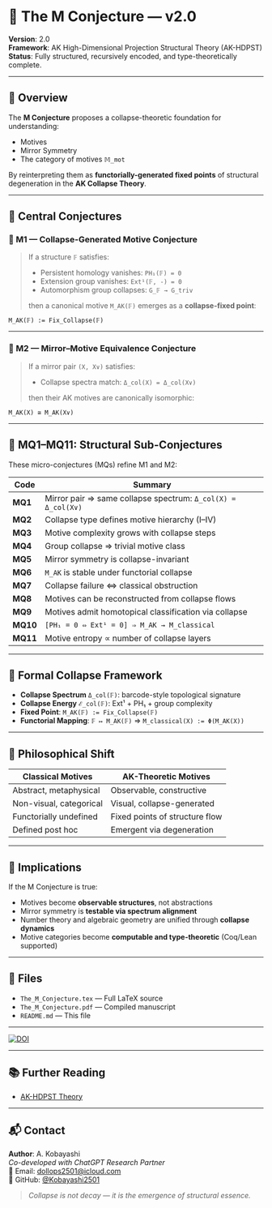# 🌌 The M Conjecture — v2.0

**Version**: 2.0  
**Framework**: AK High-Dimensional Projection Structural Theory (AK-HDPST)  
**Status**: Fully structured, recursively encoded, and type-theoretically complete.

---

## 🧭 Overview

The **M Conjecture** proposes a collapse-theoretic foundation for understanding:

- Motives  
- Mirror Symmetry  
- The category of motives `𝕄_mot`  

By reinterpreting them as **functorially-generated fixed points** of structural degeneration in the **AK Collapse Theory**.

---

## 🚩 Central Conjectures

### 🔷 M1 — Collapse-Generated Motive Conjecture

> If a structure `𝔽` satisfies:
>
> - Persistent homology vanishes: `PH₁(𝔽) = 0`  
> - Extension group vanishes: `Ext¹(𝔽, -) = 0`  
> - Automorphism group collapses: `G_𝔽 → G_triv`
>
> then a canonical motive `M_AK(𝔽)` emerges as a **collapse-fixed point**:

```
M_AK(𝔽) := Fix_Collapse(𝔽)
```

---

### 🔷 M2 — Mirror–Motive Equivalence Conjecture

> If a mirror pair `(X, X∨)` satisfies:
>
> - Collapse spectra match: `Δ_col(X) = Δ_col(X∨)`
>
> then their AK motives are canonically isomorphic:

```
M_AK(X) ≅ M_AK(X∨)
```

---

## 🧩 MQ1–MQ11: Structural Sub-Conjectures

These micro-conjectures (MQs) refine M1 and M2:

| Code  | Summary |
|-------|---------|
| **MQ1** | Mirror pair ⇒ same collapse spectrum: `Δ_col(X) = Δ_col(X∨)` |
| **MQ2** | Collapse type defines motive hierarchy (I–IV) |
| **MQ3** | Motive complexity grows with collapse steps |
| **MQ4** | Group collapse ⇒ trivial motive class |
| **MQ5** | Mirror symmetry is collapse-invariant |
| **MQ6** | `M_AK` is stable under functorial collapse |
| **MQ7** | Collapse failure ⇔ classical obstruction |
| **MQ8** | Motives can be reconstructed from collapse flows |
| **MQ9** | Motives admit homotopical classification via collapse |
| **MQ10** | `[PH₁ = 0 ⇔ Ext¹ = 0] ⇒ M_AK → M_classical` |
| **MQ11** | Motive entropy ∝ number of collapse layers |

---

## 🔬 Formal Collapse Framework

- **Collapse Spectrum** `Δ_col(𝔽)`: barcode-style topological signature  
- **Collapse Energy** `ℰ_col(𝔽)`: Ext¹ + PH₁ + group complexity  
- **Fixed Point**: `M_AK(𝔽) := Fix_Collapse(𝔽)`  
- **Functorial Mapping**: `𝔽 ↦ M_AK(𝔽)` ⇒ `M_classical(X) := Φ(M_AK(X))`

---

## 🧠 Philosophical Shift

| Classical Motives | AK-Theoretic Motives |
|-------------------|----------------------|
| Abstract, metaphysical | Observable, constructive |
| Non-visual, categorical | Visual, collapse-generated |
| Functorially undefined | Fixed points of structure flow |
| Defined post hoc | Emergent via degeneration |

---

## 🔮 Implications

If the M Conjecture is true:

- Motives become **observable structures**, not abstractions  
- Mirror symmetry is **testable via spectrum alignment**  
- Number theory and algebraic geometry are unified through **collapse dynamics**  
- Motive categories become **computable and type-theoretic** (Coq/Lean supported)

---

## 📁 Files

- `The_M_Conjecture.tex` — Full LaTeX source  
- `The_M_Conjecture.pdf` — Compiled manuscript  
- `README.md` — This file

---

[![DOI](https://zenodo.org/badge/DOI/10.5281/zenodo.15860560.svg)](https://doi.org/10.5281/zenodo.15860560)

---

## 📚 Further Reading

- [AK-HDPST Theory](https://github.com/Kobayashi2501/AK-High-Dimensional-Projection-Structural-Theory)

---

## 📬 Contact

**Author**: A. Kobayashi  
_Co-developed with ChatGPT Research Partner_  
📧 Email: [dollops2501@icloud.com](mailto:dollops2501@icloud.com)  
🐙 GitHub: [@Kobayashi2501](https://github.com/Kobayashi2501)

> *Collapse is not decay — it is the emergence of structural essence.*
